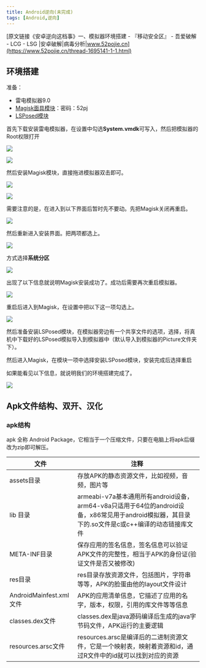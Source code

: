 ```yaml
---
title: Android逆向(未完成)
tags: [Android,逆向]
---
```


[原文链接《安卓逆向这档事》一、模拟器环境搭建 - 『移动安全区』 - 吾爱破解 - LCG - LSG |安卓破解|病毒分析|www.52pojie.cn](https://www.52pojie.cn/thread-1695141-1-1.html)

## 环境搭建

准备：

- 雷电模拟器9.0
- [Magisk面具模块](https://yzhqvq.lanzoux.com/b02vfzqmh)：密码：52pj
- [LSPosed模块](https://[github](http://search.bilibili.com/all?from_source=webcommentline_search&keyword=github).com/LSPosed/LSPosed/releases/download/v1.8.6/LSPosed-v1.8.6-6712-zygisk-release.zip)

首先下载安装雷电模拟器，在设置中勾选**System.vmdk**可写入，然后把模拟器的Root权限打开

<img src="https://muouren7hexo-1305003515.cos.ap-chengdu.myqcloud.com/HexoPic/202304271559460.png"  />

![](https://muouren7hexo-1305003515.cos.ap-chengdu.myqcloud.com/HexoPic/202304271600506.png)

然后安装Magisk模块，直接拖进模拟器双击即可。

![](https://muouren7hexo-1305003515.cos.ap-chengdu.myqcloud.com/HexoPic/202304271603942.png)

![](https://muouren7hexo-1305003515.cos.ap-chengdu.myqcloud.com/HexoPic/202304271604743.png)

需要注意的是，在进入到以下界面后暂时先不要动。先把Magisk关闭再重启。

![](C:\Users\HP\AppData\Roaming\Typora\typora-user-images\image-20230427160605891.png)

然后重新进入安装界面。把两项都选上。

![](C:\Users\HP\AppData\Roaming\Typora\typora-user-images\image-20230427160733807.png)



方式选择**系统分区**

![](https://muouren7hexo-1305003515.cos.ap-chengdu.myqcloud.com/HexoPic/202304271607654.png)

出现了以下信息就说明Magisk安装成功了。成功后需要再次重启模拟器。

![](https://muouren7hexo-1305003515.cos.ap-chengdu.myqcloud.com/HexoPic/202304271609651.png)



重启后进入到Magisk，在设置中把以下这一项勾选上。

![](https://muouren7hexo-1305003515.cos.ap-chengdu.myqcloud.com/HexoPic/202304271610086.png)

然后准备安装LSPosed模块，在模拟器旁边有一个共享文件的选项，选择，将真机中下载好的LSPosed模拟导入到模拟器中（默认导入到模拟器的Picture文件夹下）。

然后进入Magisk，在模块一项中选择安装LSPosed模块，安装完成后选择重启

如果能看见以下信息，就说明我们的环境搭建完成了。

![](https://muouren7hexo-1305003515.cos.ap-chengdu.myqcloud.com/HexoPic/202304271613345.png)

## Apk文件结构、双开、汉化

### apk结构

apk 全称 Android Package，它相当于一个压缩文件，只要在电脑上将apk后缀改为zip即可解压。

| 文件                    | 注释                                                         |
| ----------------------- | ------------------------------------------------------------ |
| assets目录              | 存放APK的静态资源文件，比如视频，音频，图片等                |
| lib 目录                | armeabi-v7a基本通用所有android设备，arm64-v8a只适用于64位的android设备，x86常见用于android模拟器，其目录下的.so文件是c或c++编译的动态链接库文件 |
| META-INF目录            | 保存应用的签名信息，签名信息可以验证APK文件的完整性，相当于APK的身份证(验证文件是否又被修改) |
| res目录                 | res目录存放资源文件，包括图片，字符串等等，APK的脸蛋由他的layout文件设计 |
| AndroidMainfest.xml文件 | APK的应用清单信息，它描述了应用的名字，版本，权限，引用的库文件等等信息 |
| classes.dex文件         | classes.dex是java源码编译后生成的java字节码文件，APK运行的主要逻辑 |
| resources.arsc文件      | resources.arsc是编译后的二进制资源文件，它是一个映射表，映射着资源和id，通过R文件中的id就可以找到对应的资源 |























